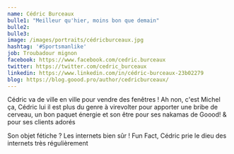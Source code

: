 ```yaml
---
name: Cédric Burceaux
bulle1: "Meilleur qu'hier, moins bon que demain"
bulle2: 
bulle3: 
image: /images/portraits/cédricburceaux.jpg
hashtag: '#Sportsmanlike'
job: Troubadour mignon
facebook: https://www.facebook.com/cedric.burceaux
twitter: https://twitter.com/cedric_burceaux
linkedin: https://www.linkedin.com/in/cédric-burceaux-23b02279
blog: https://blog.goood.pro/author/cedricburceaux/
---
```

Cédric va de ville en ville pour vendre des fenêtres ! Ah non, c'est Michel ça, Cédric lui il est plus du genre à virevolter pour apporter une bribe de cerveau, un bon paquet énergie et son être pour ses nakamas de Goood! & pour ses clients adorés

Son objet fétiche ? Les internets bien sûr ! Fun Fact, Cédric prie le dieu des internets très régulièrement
